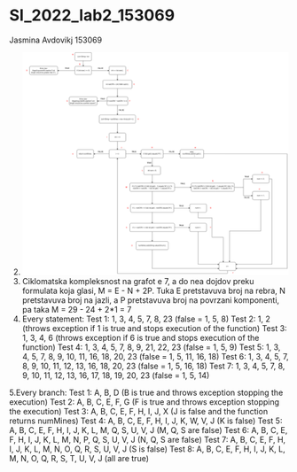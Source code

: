 # SI_2022_lab2_153069

Jasmina Avdovikj 153069

2. ![Control Flow Graph](https://github.com/avdovichj/SI_2022_lab2_153069/blob/master/153069_SILab2.png)
3. Ciklomatska kompleksnost na grafot e 7, a do nea dojdov preku formulata koja glasi, M = E - N + 2P. Tuka E pretstavuva broj na rebra, N pretstavuva broj na jazli, a P pretstavuva broj na povrzani komponenti, pa taka M = 29 - 24 + 2*1 = 7
4. Every statement:
    Test 1: 1, 3, 4, 5, 7, 8, 23 (false = 1, 5, 8)
    Test 2: 1, 2 (throws exception if 1 is true and stops execution of the function)
    Test 3: 1, 3, 4, 6 (throws exception if 6 is true and stops execution of the function)
    Test 4: 1, 3, 4, 5, 7, 8, 9, 21, 22, 23 (false = 1, 5, 9)
    Test 5: 1, 3, 4, 5, 7, 8, 9, 10, 11, 16, 18, 20, 23 (false = 1, 5, 11, 16, 18)
    Test 6: 1, 3, 4, 5, 7, 8, 9, 10, 11, 12, 13, 16, 18, 20, 23 (false = 1, 5, 16, 18)
    Test 7: 1, 3, 4, 5, 7, 8, 9, 10, 11, 12, 13, 16, 17, 18, 19, 20, 23 (false = 1, 5, 14)
    
5.Every branch:
    Test 1: A, B, D (B is true and throws exception stopping the execution)
    Test 2: A, B, C, E, F, G (F is true and throws exception stopping the execution)
    Test 3: A, B, C, E, F, H, I, J, X (J is false and the function returns numMines)
    Test 4: A, B, C, E, F, H, I, J, K, W, V, J (K is false)
    Test 5: A, B, C, E, F, H, I, J, K, L, M, Q, S, U, V, J (M, Q, S are false)
    Test 6: A, B, C, E, F, H, I, J, K, L, M, N, P, Q, S, U, V, J (N, Q, S are false)
    Test 7: A, B, C, E, F, H, I, J, K, L, M, N, O, Q, R, S, U, V, J (S is false)
    Test 8: A, B, C, E, F, H, I, J, K, L, M, N, O, Q, R, S, T, U, V, J (all are true)
